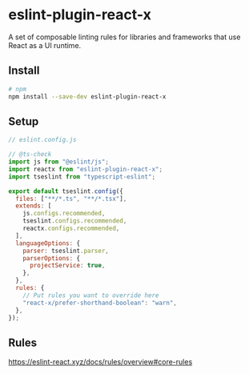 # eslint-plugin-react-x

A set of composable linting rules for libraries and frameworks that use React as a UI runtime.

## Install

```sh
# npm
npm install --save-dev eslint-plugin-react-x
```

## Setup

```js
// eslint.config.js

// @ts-check
import js from "@eslint/js";
import reactx from "eslint-plugin-react-x";
import tseslint from "typescript-eslint";

export default tseslint.config({
  files: ["**/*.ts", "**/*.tsx"],
  extends: [
    js.configs.recommended,
    tseslint.configs.recommended,
    reactx.configs.recommended,
  ],
  languageOptions: {
    parser: tseslint.parser,
    parserOptions: {
      projectService: true,
    },
  },
  rules: {
    // Put rules you want to override here
    "react-x/prefer-shorthand-boolean": "warn",
  },
});
```

## Rules

<https://eslint-react.xyz/docs/rules/overview#core-rules>
